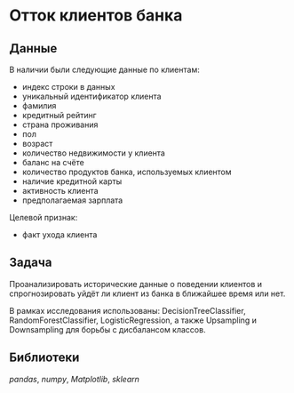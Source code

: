 # Отток клиентов банка

## Данные
В наличии были следующие данные по клиентам:
- индекс строки в данных
- уникальный идентификатор клиента
- фамилия
- кредитный рейтинг
- страна проживания
- пол
- возраст
- количество недвижимости у клиента
- баланс на счёте
- количество продуктов банка, используемых клиентом
- наличие кредитной карты
- активность клиента
- предполагаемая зарплата

Целевой признак:
- факт ухода клиента

## Задача

Проанализировать исторические данные о поведении клиентов и спрогнозировать уйдёт ли клиент из банка в ближайшее время или нет.

В рамках исследования использованы: DecisionTreeClassifier, RandomForestClassifier, LogisticRegression, а также Upsampling и Downsampling для борьбы с дисбалансом классов.

## Библиотеки

*pandas*, *numpy*, *Matplotlib*, *sklearn*
